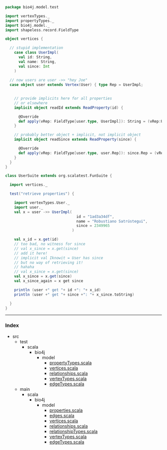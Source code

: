 
```scala
package bio4j.model.test

import vertexTypes._
import propertyTypes._
import bio4j.model._
import shapeless.record.FieldType

object vertices {

  // stupid implementation
    case class UserImpl(
      val id: String,
      val name: String,
      val since: Int
    )
  
  // now users are user ->> "hey Joe" 
  case object user extends Vertex(User) { type Rep = UserImpl;

    
    // provide implicits here for all properties
    // or elsewhere
    implicit object readId extends ReadProperty(id) {

      @Override
      def apply(vRep: FieldType[user.type, UserImpl]): String = (vRep:UserImpl).id
    }

    // probably better object + implicit, not implicit object
    implicit object readSince extends ReadProperty(since) {

      @Override
      def apply(vRep: FieldType[user.type, user.Rep]): since.Rep = (vRep:UserImpl).since
    }
  }
}

class UserSuite extends org.scalatest.FunSuite {

  import vertices._  

  test("retrieve properties") {

    import vertexTypes.User._
    import user._
    val x = user ->> UserImpl(
                                id = "1ad3a34df",
                                name = "Robustiano Satrústegui",
                                since = 2349965
                              )

    val x_id = x.get(id)
    // too bad, no witness for since
    // val x_since = x.get(since)
    // add it here!
    // implicit val Iknowit = User has since
    // but no way of retrieving it!
    // hahaha
    // val x_since = x.get(since)
    val x_since = x.get(since)
    val x_since_again = x get since

    println (user +" get "+ id +": "+ x_id)
    println (user +" get "+ since +": "+ x_since.toString)

  }
}
```


------

### Index

+ src
  + test
    + scala
      + bio4j
        + model
          + [propertyTypes.scala][test/scala/bio4j/model/propertyTypes.scala]
          + [vertices.scala][test/scala/bio4j/model/vertices.scala]
          + [relationships.scala][test/scala/bio4j/model/relationships.scala]
          + [vertexTypes.scala][test/scala/bio4j/model/vertexTypes.scala]
          + [edgeTypes.scala][test/scala/bio4j/model/edgeTypes.scala]
  + main
    + scala
      + bio4j
        + model
          + [properties.scala][main/scala/bio4j/model/properties.scala]
          + [edges.scala][main/scala/bio4j/model/edges.scala]
          + [vertices.scala][main/scala/bio4j/model/vertices.scala]
          + [relationships.scala][main/scala/bio4j/model/relationships.scala]
          + [relationshipTypes.scala][main/scala/bio4j/model/relationshipTypes.scala]
          + [vertexTypes.scala][main/scala/bio4j/model/vertexTypes.scala]
          + [edgeTypes.scala][main/scala/bio4j/model/edgeTypes.scala]

[test/scala/bio4j/model/propertyTypes.scala]: propertyTypes.scala.md
[test/scala/bio4j/model/vertices.scala]: vertices.scala.md
[test/scala/bio4j/model/relationships.scala]: relationships.scala.md
[test/scala/bio4j/model/vertexTypes.scala]: vertexTypes.scala.md
[test/scala/bio4j/model/edgeTypes.scala]: edgeTypes.scala.md
[main/scala/bio4j/model/properties.scala]: ../../../../main/scala/bio4j/model/properties.scala.md
[main/scala/bio4j/model/edges.scala]: ../../../../main/scala/bio4j/model/edges.scala.md
[main/scala/bio4j/model/vertices.scala]: ../../../../main/scala/bio4j/model/vertices.scala.md
[main/scala/bio4j/model/relationships.scala]: ../../../../main/scala/bio4j/model/relationships.scala.md
[main/scala/bio4j/model/relationshipTypes.scala]: ../../../../main/scala/bio4j/model/relationshipTypes.scala.md
[main/scala/bio4j/model/vertexTypes.scala]: ../../../../main/scala/bio4j/model/vertexTypes.scala.md
[main/scala/bio4j/model/edgeTypes.scala]: ../../../../main/scala/bio4j/model/edgeTypes.scala.md
